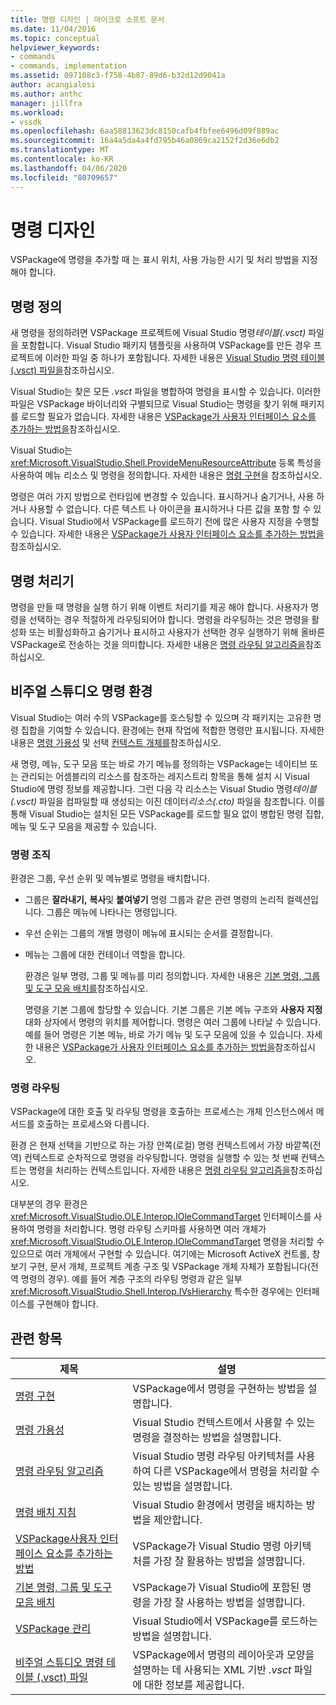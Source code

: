 ```yaml
---
title: 명령 디자인 | 마이크로 소프트 문서
ms.date: 11/04/2016
ms.topic: conceptual
helpviewer_keywords:
- commands
- commands, implementation
ms.assetid: 097108c3-f758-4b87-89d6-b32d12d9041a
author: acangialosi
ms.author: anthc
manager: jillfra
ms.workload:
- vssdk
ms.openlocfilehash: 6aa58813623dc8150cafb4fbfee6496d09f889ac
ms.sourcegitcommit: 16a4a5da4a4fd795b46a0869ca2152f2d36e6db2
ms.translationtype: MT
ms.contentlocale: ko-KR
ms.lasthandoff: 04/06/2020
ms.locfileid: "80709657"
---
```

# <a name="command-design"></a>명령 디자인
VSPackage에 명령을 추가할 때 는 표시 위치, 사용 가능한 시기 및 처리 방법을 지정해야 합니다.

## <a name="define-commands"></a>명령 정의
 새 명령을 정의하려면 VSPackage 프로젝트에 Visual Studio 명령*테이블(.vsct)* 파일을 포함합니다. Visual Studio 패키지 템플릿을 사용하여 VSPackage를 만든 경우 프로젝트에 이러한 파일 중 하나가 포함됩니다. 자세한 내용은 [Visual Studio 명령 테이블(.vsct) 파일을](../../extensibility/internals/visual-studio-command-table-dot-vsct-files.md)참조하십시오.

 Visual Studio는 찾은 모든 *.vsct* 파일을 병합하여 명령을 표시할 수 있습니다. 이러한 파일은 VSPackage 바이너리와 구별되므로 Visual Studio는 명령을 찾기 위해 패키지를 로드할 필요가 없습니다. 자세한 내용은 [VSPackage가 사용자 인터페이스 요소를 추가하는 방법을](../../extensibility/internals/how-vspackages-add-user-interface-elements.md)참조하십시오.

 Visual Studio는 <xref:Microsoft.VisualStudio.Shell.ProvideMenuResourceAttribute> 등록 특성을 사용하여 메뉴 리소스 및 명령을 정의합니다. 자세한 내용은 [명령 구현](../../extensibility/internals/command-implementation.md)을 참조하십시오.

 명령은 여러 가지 방법으로 런타임에 변경할 수 있습니다. 표시하거나 숨기거나, 사용 하거나 사용할 수 없습니다. 다른 텍스트 나 아이콘을 표시하거나 다른 값을 포함 할 수 있습니다. Visual Studio에서 VSPackage를 로드하기 전에 많은 사용자 지정을 수행할 수 있습니다. 자세한 내용은 [VSPackage가 사용자 인터페이스 요소를 추가하는 방법을](../../extensibility/internals/how-vspackages-add-user-interface-elements.md)참조하십시오.

## <a name="command-handlers"></a>명령 처리기
 명령을 만들 때 명령을 실행 하기 위해 이벤트 처리기를 제공 해야 합니다. 사용자가 명령을 선택하는 경우 적절하게 라우팅되어야 합니다. 명령을 라우팅하는 것은 명령을 활성화 또는 비활성화하고 숨기거나 표시하고 사용자가 선택한 경우 실행하기 위해 올바른 VSPackage로 전송하는 것을 의미합니다. 자세한 내용은 [명령 라우팅 알고리즘을](../../extensibility/internals/command-routing-algorithm.md)참조하십시오.

## <a name="visual-studio-command-environment"></a>비주얼 스튜디오 명령 환경
 Visual Studio는 여러 수의 VSPackage를 호스팅할 수 있으며 각 패키지는 고유한 명령 집합을 기여할 수 있습니다. 환경에는 현재 작업에 적합한 명령만 표시됩니다. 자세한 내용은 [명령 가용성](../../extensibility/internals/command-availability.md) 및 선택 [컨텍스트 개체를](../../extensibility/internals/selection-context-objects.md)참조하십시오.

 새 명령, 메뉴, 도구 모음 또는 바로 가기 메뉴를 정의하는 VSPackage는 네이티브 또는 관리되는 어셈블리의 리소스를 참조하는 레지스트리 항목을 통해 설치 시 Visual Studio에 명령 정보를 제공합니다. 그런 다음 각 리소스는 Visual Studio 명령*테이블(.vsct)* 파일을 컴파일할 때 생성되는 이진 데이터*리소스(.cto)* 파일을 참조합니다. 이를 통해 Visual Studio는 설치된 모든 VSPackage를 로드할 필요 없이 병합된 명령 집합, 메뉴 및 도구 모음을 제공할 수 있습니다.

### <a name="command-organization"></a>명령 조직
 환경은 그룹, 우선 순위 및 메뉴별로 명령을 배치합니다.

- 그룹은 **잘라내기,** **복사**및 **붙여넣기** 명령 그룹과 같은 관련 명령의 논리적 컬렉션입니다. 그룹은 메뉴에 나타나는 명령입니다.

- 우선 순위는 그룹의 개별 명령이 메뉴에 표시되는 순서를 결정합니다.

- 메뉴는 그룹에 대한 컨테이너 역할을 합니다.

  환경은 일부 명령, 그룹 및 메뉴를 미리 정의합니다. 자세한 내용은 [기본 명령, 그룹 및 도구 모음 배치를](../../extensibility/internals/default-command-group-and-toolbar-placement.md)참조하십시오.

  명령을 기본 그룹에 할당할 수 있습니다. 기본 그룹은 기본 메뉴 구조와 **사용자 지정** 대화 상자에서 명령의 위치를 제어합니다. 명령은 여러 그룹에 나타날 수 있습니다. 예를 들어 명령은 기본 메뉴, 바로 가기 메뉴 및 도구 모음에 있을 수 있습니다. 자세한 내용은 [VSPackage가 사용자 인터페이스 요소를 추가하는 방법을](../../extensibility/internals/how-vspackages-add-user-interface-elements.md)참조하십시오.

### <a name="command-routing"></a>명령 라우팅
 VSPackage에 대한 호출 및 라우팅 명령을 호출하는 프로세스는 개체 인스턴스에서 메서드를 호출하는 프로세스와 다릅니다.

 환경 은 현재 선택을 기반으로 하는 가장 안쪽(로컬) 명령 컨텍스트에서 가장 바깥쪽(전역) 컨텍스트로 순차적으로 명령을 라우팅합니다. 명령을 실행할 수 있는 첫 번째 컨텍스트는 명령을 처리하는 컨텍스트입니다. 자세한 내용은 [명령 라우팅 알고리즘을](../../extensibility/internals/command-routing-algorithm.md)참조하십시오.

 대부분의 경우 환경은 <xref:Microsoft.VisualStudio.OLE.Interop.IOleCommandTarget> 인터페이스를 사용하여 명령을 처리합니다. 명령 라우팅 스키마를 사용하면 여러 개체가 <xref:Microsoft.VisualStudio.OLE.Interop.IOleCommandTarget> 명령을 처리할 수 있으므로 여러 개체에서 구현할 수 있습니다. 여기에는 Microsoft ActiveX 컨트롤, 창 보기 구현, 문서 개체, 프로젝트 계층 구조 및 VSPackage 개체 자체가 포함됩니다(전역 명령의 경우). 예를 들어 계층 구조의 라우팅 명령과 같은 일부 <xref:Microsoft.VisualStudio.Shell.Interop.IVsHierarchy> 특수한 경우에는 인터페이스를 구현해야 합니다.

## <a name="related-topics"></a>관련 항목

|제목|설명|
|-----------|-----------------|
|[명령 구현](../../extensibility/internals/command-implementation.md)|VSPackage에서 명령을 구현하는 방법을 설명합니다.|
|[명령 가용성](../../extensibility/internals/command-availability.md)|Visual Studio 컨텍스트에서 사용할 수 있는 명령을 결정하는 방법을 설명합니다.|
|[명령 라우팅 알고리즘](../../extensibility/internals/command-routing-algorithm.md)|Visual Studio 명령 라우팅 아키텍처를 사용하여 다른 VSPackage에서 명령을 처리할 수 있는 방법을 설명합니다.|
|[명령 배치 지침](../../extensibility/internals/command-placement-guidelines.md)|Visual Studio 환경에서 명령을 배치하는 방법을 제안합니다.|
|[VSPackage사용자 인터페이스 요소를 추가하는 방법](../../extensibility/internals/how-vspackages-add-user-interface-elements.md)|VSPackage가 Visual Studio 명령 아키텍처를 가장 잘 활용하는 방법을 설명합니다.|
|[기본 명령, 그룹 및 도구 모음 배치](../../extensibility/internals/default-command-group-and-toolbar-placement.md)|VSPackage가 Visual Studio에 포함된 명령을 가장 잘 사용하는 방법을 설명합니다.|
|[VSPackage 관리](../../extensibility/managing-vspackages.md)|Visual Studio에서 VSPackage를 로드하는 방법을 설명합니다.|
|[비주얼 스튜디오 명령 테이블 (.vsct) 파일](../../extensibility/internals/visual-studio-command-table-dot-vsct-files.md)|VSPackage에서 명령의 레이아웃과 모양을 설명하는 데 사용되는 XML 기반 *.vsct* 파일에 대한 정보를 제공합니다.|
